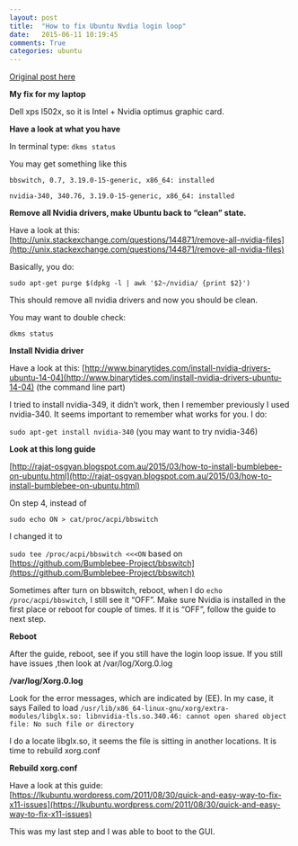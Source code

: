```yaml
---
layout: post
title:  "How to fix Ubuntu Nvdia login loop"
date:   2015-06-11 10:19:45
comments: True
categories: ubuntu
---
```


[Original post here](http://askubuntu.com/questions/614128/15-04-and-nvidia-login-loop/615184#615184)

**My fix for my laptop**

Dell xps l502x, so it is Intel + Nvidia optimus graphic card.

**Have a look at what you have**

In terminal type: ```dkms status```

You may get something like this

```bbswitch, 0.7, 3.19.0-15-generic, x86_64: installed```

```nvidia-340, 340.76, 3.19.0-15-generic, x86_64: installed```

**Remove all Nvidia drivers, make Ubuntu back to “clean” state.**

Have a look at this: [http://unix.stackexchange.com/questions/144871/remove-all-nvidia-files](http://unix.stackexchange.com/questions/144871/remove-all-nvidia-files)

Basically, you do:

```sudo apt-get purge $(dpkg -l | awk '$2~/nvidia/ {print $2}')```

This should remove all nvidia drivers and now you should be clean.

You may want to double check:

```dkms status```

**Install Nvidia driver**

Have a look at this: [http://www.binarytides.com/install-nvidia-drivers-ubuntu-14-04](http://www.binarytides.com/install-nvidia-drivers-ubuntu-14-04) (the command line part)

I tried to install nvidia-349, it didn’t work, then I remember previously I used nvidia-340. It seems important to remember what works for you. I do:

```sudo apt-get install nvidia-340``` (you may want to try nvidia-346)

**Look at this long guide**

[http://rajat-osgyan.blogspot.com.au/2015/03/how-to-install-bumblebee-on-ubuntu.html](http://rajat-osgyan.blogspot.com.au/2015/03/how-to-install-bumblebee-on-ubuntu.html)

On step 4, instead of

```sudo echo ON > cat/proc/acpi/bbswitch```

I changed it to

```sudo tee /proc/acpi/bbswitch <<<ON```
based on [https://github.com/Bumblebee-Project/bbswitch](https://github.com/Bumblebee-Project/bbswitch)

Sometimes after turn on bbswitch, reboot, when I do ```echo /proc/acpi/bbswitch```, I still see it “OFF”. Make sure Nvidia is installed in the first place or reboot for couple of times. If it is “OFF”, follow the guide to next step.

**Reboot**

After the guide, reboot, see if you still have the login loop issue. If you still have issues ,then look at /var/log/Xorg.0.log

**/var/log/Xorg.0.log**

Look for the error messages, which are indicated by (EE). In my case, it says Failed to load ```/usr/lib/x86_64-linux-gnu/xorg/extra-modules/libglx.so: libnvidia-tls.so.340.46: cannot open shared object file: No such file or directory```

I do a locate libglx.so, it seems the file is sitting in another locations. It is time to rebuild xorg.conf

**Rebuild xorg.conf**

Have a look at this guide: [https://lkubuntu.wordpress.com/2011/08/30/quick-and-easy-way-to-fix-x11-issues](https://lkubuntu.wordpress.com/2011/08/30/quick-and-easy-way-to-fix-x11-issues)

This was my last step and I was able to boot to the GUI.

